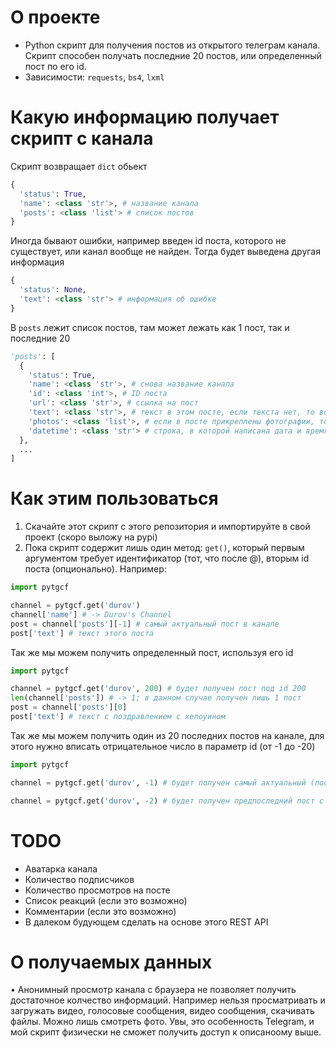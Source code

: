 # О проекте
- Python скрипт для получения постов из открытого телеграм канала. Скрипт способен получать последние 20 постов, или определенный пост по его id.
- Зависимости: `requests`, `bs4`, `lxml`
# Какую информацию получает скрипт с канала
Скрипт возвращает `dict` обьект
```py
{  
  'status': True,
  'name': <class 'str'>, # название канала
  'posts': <class 'list'> # список постов
}
```
Иногда бывают ошибки, например введен id поста, которого не существует, или канал вообще не найден. Тогда будет выведена другая информация
```py
{
  'status': None,
  'text': <class 'str'> # информация об ошибке
}
```

В `posts` лежит список постов, там может лежать как 1 пост, так и последние 20
```py
'posts': [
  {
    'status': True, 
    'name': <class 'str'>, # снова название канала
    'id': <class 'int'>, # ID поста
    'url': <class 'str'>, # ссылка на пост
    'text': <class 'str'>, # текст в этом посте, если текста нет, то возвращает None
    'photos': <class 'list'>, # если в посте прикреплены фотографии, то здесь будет список из ссылок на эти фотографии. если фотографий нет, то этого элемента не будет существовать
    'datetime': <class 'str'> # строка, в которой написана дата и время публикации. пользователь сам может конвертировать его в <class 'datetime.datetime'> при необходимости.
  },
  ...
]
```
# Как этим пользоваться 
1. Скачайте этот скрипт с этого репозитория и импортируйте в свой проект (скоро выложу на pypi) 
2. Пока скрипт содержит лишь один метод: `get()`, который первым аргументом требует идентификатор (тот, что после @), вторым id поста (опционально).
Например:
```py
import pytgcf

channel = pytgcf.get('durov')
channel['name'] # -> Durov's Channel
post = channel['posts'][-1] # самый актуальный пост в канале
post['text'] # текст этого поста
```

Так же мы можем получить определенный пост, используя его id
```py
import pytgcf

channel = pytgcf.get('durov', 200) # будет получен пост под id 200
len(channel['posts']) # -> 1; в данном случае получен лишь 1 пост
post = channel['posts'][0]
post['text'] # текст с поздравлением с хелоуином
```

Так же мы можем получить один из 20 последних постов на канале, для этого нужно вписать отрицательное число в параметр id (от -1 до -20)
```py
import pytgcf

channel = pytgcf.get('durov', -1) # будет получен самый актуальный (последний) пост канала

channel = pytgcf.get('durov', -2) # будет получен предпоследний пост с канала

```

# TODO
- Аватарка канала
- Количество подписчиков
- Количество просмотров на посте
- Список реакций (если это возможно)
- Комментарии (если это возможно)
- В далеком будующем сделать на основе этого REST API

# О получаемых данных
• Анонимный просмотр канала с браузера не позволяет получить достаточное колчество информаций. Например нельзя просматривать и загружать видео, голосовые сообщения, видео сообщения, скачивать файлы. Можно лишь смотреть фото. Увы, это особенность Telegram, и мой скрипт физически не сможет получить доступ к описаноому выше. 
